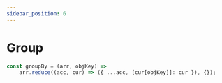 ```yaml
---
sidebar_position: 6
---
```


# Group

```js
const groupBy = (arr, objKey) =>
    arr.reduce((acc, cur) => ({ ...acc, [cur[objKey]]: cur }), {});
```
